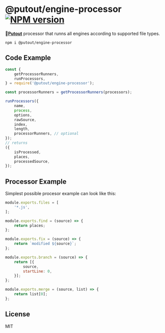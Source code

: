 # @putout/engine-processor [![NPM version][NPMIMGURL]][NPMURL]

[NPMIMGURL]: https://img.shields.io/npm/v/@putout/engine-loader.svg?style=flat&longCache=true
[NPMURL]: https://npmjs.org/package/@putout/engine-loader"npm"

🐊[**Putout**](https://github.com/coderaiser/putout) processor that runns all engines according to supported file types.

```
npm i @putout/engine-processor
```

## Code Example

```js
const {
    getProcessorRunners,
    runProcessors,
} = require('@putout/engine-processor');

const processorRunners = getProcessorRunners(processors);

runProcessors({
    name,
    process,
    options,
    rawSource,
    index,
    length,
    processorRunners, // optional
});
// returns
({
    isProcessed,
    places,
    processedSource,
});
```

## Processor Example

Simplest possible procesor example can look like this:

```js
module.exports.files = [
    '*.js',
];

module.exports.find = (source) => {
    return places;
};

module.exports.fix = (source) => {
    return `modified ${source}`;
};

module.exports.branch = (source) => {
    return [{
        source,
        startLine: 0,
    }];
};

module.exports.merge = (source, list) => {
    return list[0];
};
```

## License

MIT
